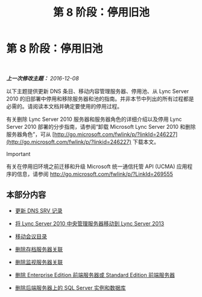 ﻿---
title: 第 8 阶段：停用旧池
TOCTitle: 第 8 阶段：停用旧池
ms:assetid: 1c68e5d8-fb5f-45e6-b6e3-27f5e830c966
ms:mtpsurl: https://technet.microsoft.com/zh-cn/library/JJ204724(v=OCS.15)
ms:contentKeyID: 49312172
ms.date: 12/29/2016
mtps_version: v=OCS.15
ms.translationtype: HT
---

# 第 8 阶段：停用旧池

 

_**上一次修改主题：** 2016-12-08_

以下主题提供更新 DNS 条目、移动内容管理服务器、停用池、从 Lync Server 2010 的旧部署中停用和移除服务器和池的指南。并非本节中列出的所有过程都是必需的。请阅读本文档并确定要使用的停用过程。

有关删除 Lync Server 2010 服务器和服务器角色的详细介绍以及停用 Lync Server 2010 部署的分步指南，请参阅“卸载 Microsoft Lync Server 2010 和删除服务器角色”，可从 [http://go.microsoft.com/fwlink/p/?linkId=246227](http://go.microsoft.com/fwlink/p/?linkid=246227) 下载本文。

> [!IMPORTANT]
> 有关在停用旧环境之前迁移和升级 Microsoft 统一通信托管 API (UCMA) 应用程序的信息，请参阅 <a href="http://go.microsoft.com/fwlink/p/?linkid=269555">http://go.microsoft.com/fwlink/p/?LinkId=269555</a>


## 本部分内容

  - [更新 DNS SRV 记录](update-dns-srv-records.md)

  - [将 Lync Server 2010 中央管理服务器移动到 Lync Server 2013](move-the-lync-server-2010-central-management-server-to-lync-server-2013.md)

  - [移动会议目录](move-lync-server-2010-conference-directories-to-lync-server-2013.md)

  - [删除存档服务器关联](remove-the-archiving-server-association.md)

  - [删除监视服务器关联](remove-the-monitoring-server-association.md)

  - [删除 Enterprise Edition 前端服务器或 Standard Edition 前端服务器](remove-the-enterprise-edition-front-end-server-or-standard-edition-front-end-server.md)

  - [删除后端服务器上的 SQL Server 实例和数据库](remove-sql-server-instances-and-databases-on-the-back-end-server.md)

